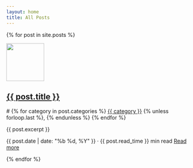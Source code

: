 ```yaml
---
layout: home
title: All Posts
---
```


{% for post in site.posts %}
<div class="project">
    <img src="{{ post.image }}" width="100" height="100">
    <h2><a class="pj_name" href="{{ site.baseurl }}{{ post.url }}">{{ post.title }}</a></h2>
    <p class="pj_tag">#
        {% for category in post.categories %}
            <a class="pj_tag" href="{{ category | downcase }}.html">{{ category }}</a>
            {% unless forloop.last %}, {% endunless %}
        {% endfor %}
    </p>
    <p class="pj_desc">{{ post.excerpt }}</p>
    <p class="pj_date_and_read">{{ post.date | date: "%b %d, %Y" }} · {{ post.read_time }} min read 
        <a class="pj_page" href="{{ site.baseurl }}{{ post.url }}" target="_blank">
            <span class="read-more">Read more</span>
        </a>
    </p>
</div>
{% endfor %}